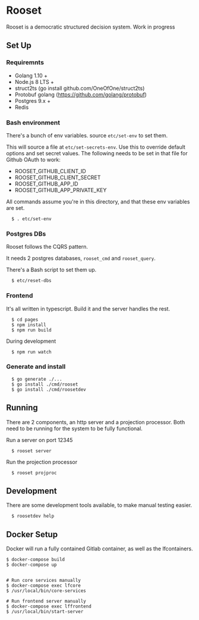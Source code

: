 
# Rooset

Rooset is a democratic structured decision system. Work in progress


## Set Up

### Requiremnts

- Golang 1.10 +
- Node.js 8 LTS +
- struct2ts (go install github.com/OneOfOne/struct2ts)
- Protobuf golang (https://github.com/golang/protobuf)
- Postgres 9.x +
- Redis

### Bash environment

There's a bunch of env variables. source `etc/set-env` to set them. 

This will source a file at `etc/set-secrets-env`. Use this to override default options
and set secret values. The following needs to be set in that file for Github OAuth to work:
- ROOSET_GITHUB_CLIENT_ID
- ROOSET_GITHUB_CLIENT_SECRET
- ROOSET_GITHUB_APP_ID
- ROOSET_GITHUB_APP_PRIVATE_KEY

All commands assume you're in this directory, and that these env variables are set.

```
  $ . etc/set-env
```

### Postgres DBs

Rooset follows the CQRS pattern. 

It needs 2 postgres databases, `rooset_cmd` and `rooset_query`. 

There's a Bash script to set them up.

```
  $ etc/reset-dbs
```

### Frontend

It's all written in typescript. Build it and the server handles the rest.

```
  $ cd pages
  $ npm install
  $ npm run build
```

During development

```
  $ npm run watch
```

### Generate and install

```
  $ go generate ./...
  $ go install ./cmd/rooset
  $ go install ./cmd/roosetdev
```


## Running

There are 2 components, an http server and a projection processor. Both need to be
running for the system to be fully functional.

Run a server on port 12345

```
  $ rooset server
```

Run the projection processor
```
  $ rooset projproc
```


## Development

There are some development tools available, to make manual testing easier.

```
  $ roosetdev help
```


## Docker Setup

Docker will run a fully contained Gitlab container, as well as the lfcontainers.

```
$ docker-compose build
$ docker-compose up


# Run core services manually
$ docker-compose exec lfcore
$ /usr/local/bin/core-services

# Run frontend server manually
$ docker-compose exec lffrontend
$ /usr/local/bin/start-server

```
